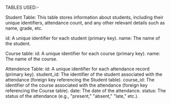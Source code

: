 TABLES USED:-

Student Table: This table stores information about students, including their unique identifiers, attendance count, and any other relevant details such as name, grade, etc.

id: A unique identifier for each student (primary key).
name: The name of the student.

Course table:
id: A unique identifier for each course (primary key).
name: The name of the course.

Attendence Table:
id: A unique identifier for each attendance record (primary key).
student_id: The identifier of the student associated with the attendance (foreign key referencing the Student table).
course_id: The identifier of the course associated with the attendance (foreign key referencing the Course table).
date: The date of the attendance.
status: The status of the attendance (e.g., "present," "absent," "late," etc.).
